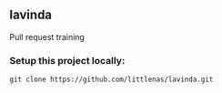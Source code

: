 ## lavinda

Pull request training

### Setup this project locally:

```
git clone https://github.com/littlenas/lavinda.git
```
